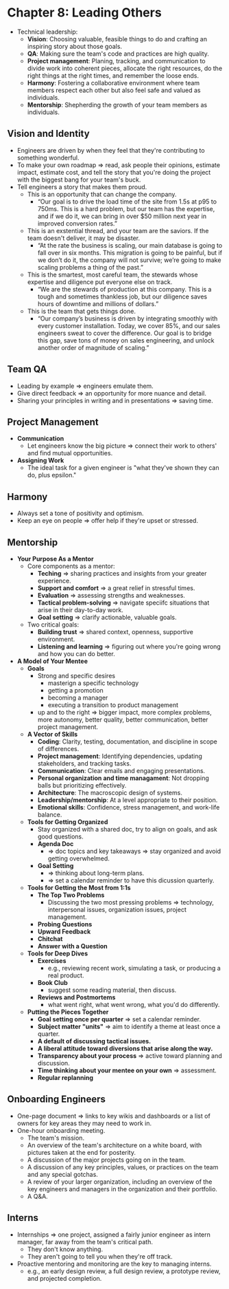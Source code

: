 # Chapter 8: Leading Others

* Technical leadership:
  * **Vision**: Choosing valuable, feasible things to do and crafting an inspiring story about those goals.
  * **QA**: Making sure the team's code and practices are high quality.
  * **Project management**: Planing, tracking, and communication to divide work into coherent pieces, allocate the right resources, do the right things at the right times, and remember the loose ends.
  * **Harmony**: Fostering a collaborative environment where team members respect each other but also feel safe and valued as individuals.
  * **Mentorship**: Shepherding the growth of your team members as individuals.

## Vision and Identity

* Engineers are driven by when they feel that they're contributing to something wonderful.
* To make your own roadmap => read, ask people their opinions, estimate impact, estimate cost, and tell the story that you're doing the project with the biggest bang for your team's buck.
* Tell engineers a story that makes them proud.
  * This is an opportunity that can change the company.
    * “Our goal is to drive the load time of the site from 1.5s at p95 to 750ms. This is a hard problem, but our team has the expertise, and if we do it, we can bring in over $50 million next year in improved conversion rates.”
  * This is an exstential thread, and your team are the saviors. If the team doesn't deliver, it may be disaster.
    * “At the rate the business is scaling, our main database is going to fall over in six months. This migration is going to be painful, but if we don’t do it, the company will not survive; we’re going to make scaling problems a thing of the past.”
  * This is the smartest, most careful team, the stewards whose expertise and diligence put everyone else on track.
    * “We are the stewards of production at this company. This is a tough and sometimes thankless job, but our diligence saves hours of downtime and millions of dollars.”
  * This is the team that gets things done.
    * “Our company’s business is driven by integrating smoothly with every customer installation. Today, we cover 85%, and our sales engineers sweat to cover the difference. Our goal is to bridge this gap, save tons of money on sales engineering, and unlock another order of magnitude of scaling.”

## Team QA

* Leading by example => engineers emulate them.
* Give direct feedback => an opportunity for more nuance and detail.
* Sharing your principles in writing and in presentations => saving time.

## Project Management

* **Communication**
  * Let engineers know the big picture => connect their work to others' and find mutual opportunities.
* **Assigning Work**
  * The ideal task for a given engineer is "what they've shown they can do, plus epsilon."

## Harmony

* Always set a tone of positivity and optimism.
* Keep an eye on people => offer help if they're upset or stressed.

## Mentorship

* **Your Purpose As a Mentor**
  * Core components as a mentor:
    * **Teching** => sharing practices and insights from your greater experience.
    * **Support and comfort** => a great relief in stressful times.
    * **Evaluation** => assessing strengths and weaknesses.
    * **Tactical problem-solving** => navigate speciifc situations that arise in their day-to-day work.
    * **Goal setting** => clarify actionable, valuable goals.
  * Two critical goals:
    * **Building trust** => shared context, openness, supportive environment.
    * **Listening and learning** => figuring out where you're going wrong and how you can do better.
* **A Model of Your Mentee**
  * **Goals**
    * Strong and specific desires
      * masterign a specific technology
      * getting a promotion
      * becoming a manager
      * executing a transition to product management
    * up and to the right => bigger impact, more complex problems, more autonomy, better quality, better communication, better project management.
  * **A Vector of Skills**
    * **Coding**: Clarity, testing, documentation, and discipline in scope of differences.
    * **Project management**: Identifying dependencies, updating stakeholders, and tracking tasks.
    * **Communication**: Clear emails and engaging presentations.
    * **Personal organization and time managament**: Not dropping balls but prioritizing effectively.
    * **Architecture**: The macroscopic design of systems.
    * **Leadership/mentorship**: At a level appropriate to their position.
    * **Emotional skills**: Confidence, stress management, and work-life balance.
  * **Tools for Getting Organized**
    * Stay organized with a shared doc, try to align on goals, and ask good questions.
    * **Agenda Doc**
      * => doc topics and key takeaways => stay organized and avoid getting overwhelmed.
    * **Goal Setting**
      * => thinking about long-term plans.
      * => set a calendar reminder to have this dicussion quarterly.
  * **Tools for Getting the Most from 1:1s**
    * **The Top Two Problems**
      * Discussing the two most pressing problems => technology, interpersonal issues, organization issues, project management.
    * **Probing Questions**
    * **Upward Feedback**
    * **Chitchat**
    * **Answer with a Question**
  * **Tools for Deep Dives**
    * **Exercises**
      * e.g., reviewing recent work, simulating a task, or producing a real product.
    * **Book Club**
      * suggest some reading material, then discuss.
    * **Reviews and Postmortems**
      * what went right, what went wrong, what you'd do differently.
  * **Putting the Pieces Together**
    * **Goal setting once per quarter** => set a calendar reminder.
    * **Subject matter "units"** => aim to identify a theme at least once a quarter.
    * **A default of discussing tactical issues.**
    * **A liberal attitude toward diversions that arise along the way.**
    * **Transparency about your process** => active toward planning and discussion.
    * **Time thinking about your mentee on your own** => assessment.
    * **Regular replanning**

## Onboarding Engineers

* One-page document => links to key wikis and dashboards or a list of owners for key areas they may need to work in.
* One-hour onboarding meeting.
  * The team's mission.
  * An overview of the team's architecture on a white board, with pictures taken at the end for posterity.
  * A discussion of the major projects going on in the team.
  * A discussion of any key principles, values, or practices on the team and any special gotchas.
  * A review of your larger organization, including an overview of the key engineers and managers in the organization and their portfolio.
  * A Q&A.

## Interns

* Internships => one project, assigned a fairly junior engineer as intern manager, far away from the team's critical path.
  * They don't know anything.
  * They aren't going to tell you when they're off track.
* Proactive mentoring and monitoring are the key to managing interns.
  * e.g., an early design review, a full design review, a prototype review, and projected completion.
